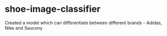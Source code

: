# shoe-image-classifier
Created a model which can differentiate between different brands - Adidas, Nike and Saucony 

